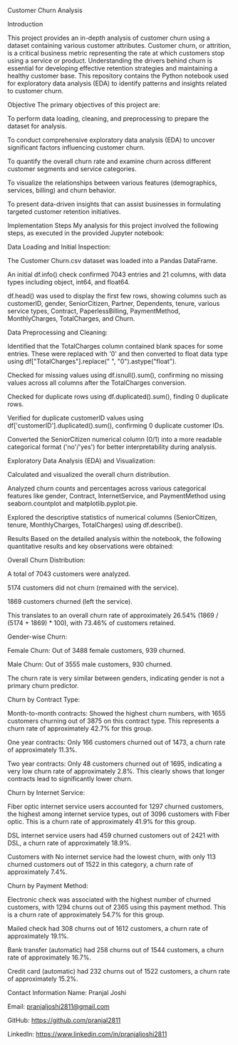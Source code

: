 Customer Churn Analysis

Introduction

This project provides an in-depth analysis of customer churn using a dataset containing various customer attributes. Customer churn, or attrition, is a critical business metric representing the rate at which customers stop using a service or product. Understanding the drivers behind churn is essential for developing effective retention strategies and maintaining a healthy customer base. This repository contains the Python notebook used for exploratory data analysis (EDA) to identify patterns and insights related to customer churn.

Objective
The primary objectives of this project are:

To perform data loading, cleaning, and preprocessing to prepare the dataset for analysis.

To conduct comprehensive exploratory data analysis (EDA) to uncover significant factors influencing customer churn.

To quantify the overall churn rate and examine churn across different customer segments and service categories.

To visualize the relationships between various features (demographics, services, billing) and churn behavior.

To present data-driven insights that can assist businesses in formulating targeted customer retention initiatives.

Implementation Steps
My analysis for this project involved the following steps, as executed in the provided Jupyter notebook:

Data Loading and Initial Inspection:

The Customer Churn.csv dataset was loaded into a Pandas DataFrame.

An initial df.info() check confirmed 7043 entries and 21 columns, with data types including object, int64, and float64.

df.head() was used to display the first few rows, showing columns such as customerID, gender, SeniorCitizen, Partner, Dependents, tenure, various service types, Contract, PaperlessBilling, PaymentMethod, MonthlyCharges, TotalCharges, and Churn.

Data Preprocessing and Cleaning:

Identified that the TotalCharges column contained blank spaces for some entries. These were replaced with '0' and then converted to float data type using df["TotalCharges"].replace(" ", "0").astype("float").

Checked for missing values using df.isnull().sum(), confirming no missing values across all columns after the TotalCharges conversion.

Checked for duplicate rows using df.duplicated().sum(), finding 0 duplicate rows.

Verified for duplicate customerID values using df['customerID'].duplicated().sum(), confirming 0 duplicate customer IDs.

Converted the SeniorCitizen numerical column (0/1) into a more readable categorical format ('no'/'yes') for better interpretability during analysis.

Exploratory Data Analysis (EDA) and Visualization:

Calculated and visualized the overall churn distribution.

Analyzed churn counts and percentages across various categorical features like gender, Contract, InternetService, and PaymentMethod using seaborn.countplot and matplotlib.pyplot.pie.

Explored the descriptive statistics of numerical columns (SeniorCitizen, tenure, MonthlyCharges, TotalCharges) using df.describe().

Results
Based on the detailed analysis within the notebook, the following quantitative results and key observations were obtained:

Overall Churn Distribution:

A total of 7043 customers were analyzed.

5174 customers did not churn (remained with the service).

1869 customers churned (left the service).

This translates to an overall churn rate of approximately 26.54% (1869 / (5174 + 1869) * 100), with 73.46% of customers retained.

Gender-wise Churn:

Female Churn: Out of 3488 female customers, 939 churned.

Male Churn: Out of 3555 male customers, 930 churned.

The churn rate is very similar between genders, indicating gender is not a primary churn predictor.

Churn by Contract Type:

Month-to-month contracts: Showed the highest churn numbers, with 1655 customers churning out of 3875 on this contract type. This represents a churn rate of approximately 42.7% for this group.

One year contracts: Only 166 customers churned out of 1473, a churn rate of approximately 11.3%.

Two year contracts: Only 48 customers churned out of 1695, indicating a very low churn rate of approximately 2.8%. This clearly shows that longer contracts lead to significantly lower churn.

Churn by Internet Service:

Fiber optic internet service users accounted for 1297 churned customers, the highest among internet service types, out of 3096 customers with Fiber optic. This is a churn rate of approximately 41.9% for this group.

DSL internet service users had 459 churned customers out of 2421 with DSL, a churn rate of approximately 18.9%.

Customers with No internet service had the lowest churn, with only 113 churned customers out of 1522 in this category, a churn rate of approximately 7.4%.

Churn by Payment Method:

Electronic check was associated with the highest number of churned customers, with 1294 churns out of 2365 using this payment method. This is a churn rate of approximately 54.7% for this group.

Mailed check had 308 churns out of 1612 customers, a churn rate of approximately 19.1%.

Bank transfer (automatic) had 258 churns out of 1544 customers, a churn rate of approximately 16.7%.

Credit card (automatic) had 232 churns out of 1522 customers, a churn rate of approximately 15.2%.

Contact Information
Name: Pranjal Joshi

Email: pranjaljoshi2811@gmail.com

GitHub: https://github.com/pranjal2811

LinkedIn: https://www.linkedin.com/in/pranjaljoshi2811
